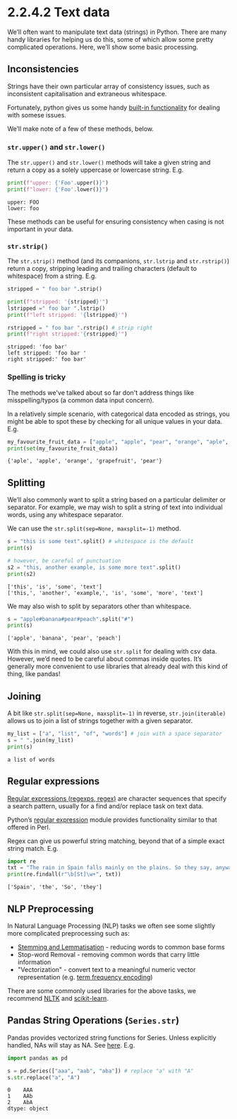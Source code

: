 # 2.2.4.2 Text data

We’ll often want to manipulate text data (strings) in Python. There are
many handy libraries for helping us do this, some of which allow some
pretty complicated operations. Here, we’ll show some basic processing.

## Inconsistencies

Strings have their own particular array of consistency issues, such as
inconsistent capitalisation and extraneous whitespace.

Fortunately, python gives us some handy [built-in
functionality](https://docs.python.org/3/library/stdtypes.html#string-methods)
for dealing with somese issues.

We’ll make note of a few of these methods, below.

### `str.upper()` and `str.lower()`

The `str.upper()` and `str.lower()` methods will take a given string and
return a copy as a solely uppercase or lowercase string. E.g.



```python
print(f"upper: {'Foo'.upper()}")
print(f"lower: {'Foo'.lower()}")
```

    upper: FOO
    lower: foo



These methods can be useful for ensuring consistency when casing is not
important in your data.

### `str.strip()`

The `str.strip()` method (and its companions, `str.lstrip` and
`str.rstrip()`) return a copy, stripping leading and trailing characters
(default to whitespace) from a string. E.g.



```python
stripped = " foo bar ".strip()

print(f"stripped: '{stripped}'")
lstripped =" foo bar ".lstrip()
print(f"left stripped: '{lstripped}'")

rstripped = " foo bar ".rstrip() # strip right
print(f"right stripped:'{rstripped}'")
```

    stripped: 'foo bar'
    left stripped: 'foo bar '
    right stripped:' foo bar'



### Spelling is tricky

The methods we've talked about so far don't address things like misspelling/typos (a common data input concern).

In a relatively simple scenario, with categorical data encoded as strings, you might be able to spot these by checking for all unique values in your data. E.g.



```python
my_favourite_fruit_data = ["apple", "apple", "pear", "orange", "aple", "orange", "grapefruit"]
print(set(my_favourite_fruit_data))
```

    {'aple', 'apple', 'orange', 'grapefruit', 'pear'}



## Splitting

We’ll also commonly want to split a string based on a particular
delimiter or separator. For example, we may wish to split a string of
text into individual words, using any whitespace separator.

We can use the `str.split(sep=None, maxsplit=-1)` method.



```python
s = "this is some text".split() # whitespace is the default
print(s)

# however, be careful of punctuation
s2 = "this, another example, is some more text".split()
print(s2)
```

    ['this', 'is', 'some', 'text']
    ['this,', 'another', 'example,', 'is', 'some', 'more', 'text']



We may also wish to split by separators other than whitespace.



```python
s = "apple#banana#pear#peach".split("#")
print(s)
```

    ['apple', 'banana', 'pear', 'peach']



With this in mind, we could also use `str.split` for dealing with csv
data. However, we’d need to be careful about commas inside quotes. It’s
generally more convenient to use libraries that already deal with this
kind of thing, like pandas!

## Joining

A bit like `str.split(sep=None, maxsplit=-1)` in reverse,
`str.join(iterable)` allows us to join a list of strings together with a
given separator.



```python
my_list = ["a", "list", "of", "words"] # join with a space separator
s = " ".join(my_list)
print(s)
```

    a list of words



## Regular expressions

[Regular expressions (regexps,
regex)](https://en.wikipedia.org/wiki/Regular_expression) are character
sequences that specify a search pattern, usually for a find and/or
replace task on text data.

Python’s [regular expression](https://docs.python.org/3/library/re.html)
module provides functionality similar to that offered in Perl.

Regex can give us powerful string matching, beyond that of a simple
exact string match. E.g.



```python
import re
txt = "The rain in Spain falls mainly on the plains. So they say, anyway." # find all words starting with upper case S or lower case t
print(re.findall(r"\b[St]\w+", txt))
```

    ['Spain', 'the', 'So', 'they']



## NLP Preprocessing

In Natural Language Processing (NLP) tasks we often see some slightly
more complicated preprocessing such as:

-   [Stemming and
    Lemmatisation](https://nlp.stanford.edu/IR-book/html/htmledition/stemming-and-lemmatization-1.html) -
    reducing words to common base forms
-   Stop-word Removal - removing common words that carry little
    information
-   "Vectorization" - convert text to a meaningful numeric vector
    representation (e.g. [term frequency
    encoding](https://scikit-learn.org/stable/modules/generated/sklearn.feature_extraction.text.CountVectorizer.html#sklearn.feature_extraction.text.CountVectorizer))

There are some commonly used libraries for the above tasks, we recommend
[NLTK](https://www.nltk.org/) and
[scikit-learn](https://scikit-learn.org/stable/).

## Pandas String Operations (`Series.str`)

Pandas provides vectorized string functions for Series. Unless
explicitly handled, NAs will stay as NA. See
[here](https://pandas.pydata.org/docs/reference/api/pandas.Series.str.html).
E.g.


```python
import pandas as pd

s = pd.Series(["aaa", "aab", "aba"]) # replace "a" with "A"
s.str.replace("a", "A")
```




    0    AAA
    1    AAb
    2    AbA
    dtype: object
